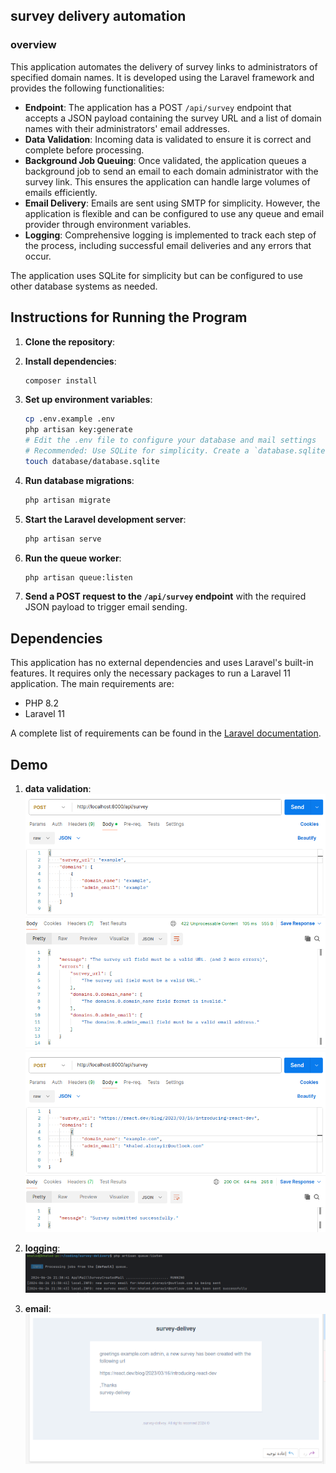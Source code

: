 ## survey delivery automation

### overview
This application automates the delivery of survey links to administrators of specified domain names. It is developed using the Laravel framework and provides the following functionalities:

- **Endpoint**: The application has a POST `/api/survey` endpoint that accepts a JSON payload containing the survey URL and a list of domain names with their administrators' email addresses.
- **Data Validation**: Incoming data is validated to ensure it is correct and complete before processing.
- **Background Job Queuing**: Once validated, the application queues a background job to send an email to each domain administrator with the survey link. This ensures the application can handle large volumes of emails efficiently.
- **Email Delivery**: Emails are sent using SMTP for simplicity. However, the application is flexible and can be configured to use any queue and email provider through environment variables.
- **Logging**: Comprehensive logging is implemented to track each step of the process, including successful email deliveries and any errors that occur.

The application uses SQLite for simplicity but can be configured to use other database systems as needed.

## Instructions for Running the Program

1. **Clone the repository**:
2. **Install dependencies**:
    ```bash
    composer install
    ```

3. **Set up environment variables**:
    ```bash
    cp .env.example .env
    php artisan key:generate
    # Edit the .env file to configure your database and mail settings
    # Recommended: Use SQLite for simplicity. Create a `database.sqlite` file in the `database` directory.
    touch database/database.sqlite
    ```

4. **Run database migrations**:
    ```bash
    php artisan migrate
    ```

5. **Start the Laravel development server**:
    ```bash
    php artisan serve
    ```

6. **Run the queue worker**:
    ```bash
    php artisan queue:listen
    ```

7. **Send a POST request to the `/api/survey` endpoint** with the required JSON payload to trigger email sending.

## Dependencies

This application has no external dependencies and uses Laravel's built-in features. It requires only the necessary packages to run a Laravel 11 application. The main requirements are:

- PHP 8.2
- Laravel 11

A complete list of requirements can be found in the [Laravel documentation](https://laravel.com/docs/11.x/upgrade#updating-dependencies).

## Demo

1. **data validation**:
   ![Demo Image 1](/demo/1.png)
   ![Demo Image 2](/demo/2.png)

2. **logging**:
   ![Demo Image 3](/demo/3.png)

3. **email**:
   ![Demo Image 4](/demo/4.png)
